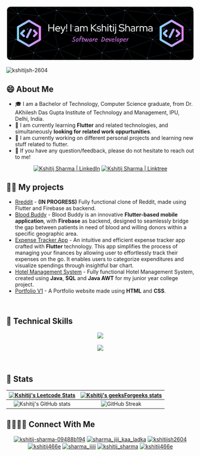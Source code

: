 ![Header](./github_header.png)

<p align="left">
 <!-- <a href="https://github.com/ryo-ma/github-profile-trophy"><img src="https://github-profile-trophy.vercel.app/?username=kshitijsh-2604" alt="kshitijsh-2604" /></a> -->
  <img src="https://komarev.com/ghpvc/?username=kshitijsh-2604&label=Profile%20views&color=0e75b6&style=flat" alt="kshitijsh-2604" />
</p>

## 😄 About Me
- 🎓 I am a Bachelor of Technology, Computer Science graduate, from Dr. AKhilesh Das Gupta Institute of Technology and Management, IPU, Delhi, India.
- 🌱 I am currently learning <strong>Flutter</strong> and related technologies, and simultaneously <b>looking for related work oppurtunities</b>.
- 🔭 I am currently working on different personal projects and learning new stuff related to flutter.
- 💬 If you have any question/feedback, please do not hesitate to reach out to me!

<p align="center">
  <a href="https://www.linkedin.com/in/kshitij-sharma-09488b194/"><img src="https://img.shields.io/badge/LinkedIn-0077B5?style=for-the-badge&logo=linkedin&logoColor=white" alt="Kshitij Sharma | LinkedIn"/></a>
  <a href="https://linktr.ee/Kshitij_Sharma"><img src="https://img.shields.io/badge/linktree-1de9b6?style=for-the-badge&logo=linktree&logoColor=white" alt="Kshitij Sharma | Linktree"/></a>
</p>

## 👨‍💻 My projects
* [Rreddit](https://github.com/KshitijSh-2604/rreddit) - <b>(IN PROGRESS)</b> Fully functional clone of Reddit, made using Flutter and Firebase as backend.
* [Blood Buddy](https://github.com/KshitijSh-2604/BLOOD-BUDDY-FINAL-main) - Blood Buddy is an innovative <strong>Flutter-based mobile application</strong>, with <strong>Firebase</strong> as backend, designed to seamlessly bridge the gap between patients in need of blood and willing donors within a specific geographic area.
* [Expense Tracker App](https://github.com/KshitijSh-2604/Expense-Tracker-App) - An intuitive and efficient expense tracker app crafted with <strong>Flutter</strong> technology. This app simplifies the process of managing your finances by allowing user to effortlessly track their expenses on the go. It enables users to categorize expenditures and visualize spendings through insightful bar chart.
* [Hotel Management System](https://github.com/KshitijSh-2604/JavaCollegeProject) - Fully functional Hotel Management System, created using <strong>Java</strong>, <strong>SQL</strong> and <strong>Java AWT</strong> for my junior year college project.
* [Portfolio V1](https://github.com/KshitijSh-2604/Portfolio) - A Portfolio website made using <strong>HTML</strong> and <strong>CSS</strong>.

<br>

## 💼 Technical Skills

<p align="center">
  <a href="https://skillicons.dev">
    <img src="https://skillicons.dev/icons?i=cpp,c,dart,flutter,firebase,git,github,vscode,androidstudio,googlecloud" />
  </a>
</p>

<p align="center">
  <a href="https://skillicons.dev">
    <img src="https://skillicons.dev/icons?i=mysql,sqlite,figma,html,css,java,bootstrap,wordpress" />
  </a>
</p>

<br>

## 🔢 Stats

| [![Kshitij's Leetcode Stats](https://leetcard.jacoblin.cool/Kshitij_Sharma)](https://leetcode.com/Kshitij_Sharma/) | [![Kshitij's geeksForgeeks stats](https://geeks-for-geeks-stats-api-napiyo.vercel.app/?userName=kshitij466e)](https://auth.geeksforgeeks.org/user/kshitij466e/) |
|:-:|:-:| 
| ![Kshitij's GitHub stats](https://github-readme-stats.vercel.app/api?username=KshitijSh-2604&count_private=true&show_icons=true&theme=tokyonight) | ![GitHub Streak](http://github-readme-streak-stats.herokuapp.com?user=kshitijsh-2604&ring=dd2727&fire=dd2727&theme=tokyonight)
<!--&emsp; &emsp; &emsp; &emsp; &emsp; &emsp; &emsp; &emsp; &emsp; &emsp; &emsp; &emsp; &emsp; &emsp; &emsp; &emsp; &emsp; &ensp;
![Top Langs](https://github-readme-stats.vercel.app/api/top-langs/?username=KshitijSh-2604&langs_count=6&show_icons=true&theme=tokyonight)-->

## 🫱🏼‍🫲🏼 Connect With Me

<p align="center">
  <a href="https://linkedin.com/in/kshitij-sharma-09488b194" target="blank"><img align="center" src="https://raw.githubusercontent.com/rahuldkjain/github-profile-readme-generator/master/src/images/icons/Social/linked-in-alt.svg" alt="kshitij-sharma-09488b194" height="30" width="40" /></a>
  <a href="https://instagram.com/sharma_jiii_kaa_ladka" target="blank"><img align="center" src="https://raw.githubusercontent.com/rahuldkjain/github-profile-readme-generator/master/src/images/icons/Social/instagram.svg" alt="sharma_jiii_kaa_ladka" height="30" width="40" /></a>
  <a href="https://www.codechef.com/users/kshitijsh2604" target="blank"><img align="center" src="https://cdn.jsdelivr.net/npm/simple-icons@3.1.0/icons/codechef.svg" alt="kshitijsh2604" height="30" width="40" /></a>
  <a href="https://www.hackerrank.com/kshitij466e" target="blank"><img align="center" src="https://raw.githubusercontent.com/rahuldkjain/github-profile-readme-generator/master/src/images/icons/Social/hackerrank.svg" alt="kshitij466e" height="30" width="40" /></a>
  <a href="https://codeforces.com/profile/sharma_jiiii" target="blank"><img align="center" src="https://raw.githubusercontent.com/rahuldkjain/github-profile-readme-generator/master/src/images/icons/Social/codeforces.svg" alt="sharma_jiiii" height="30" width="40" /></a>
  <a href="https://www.leetcode.com/kshitij_sharma" target="blank"><img align="center" src="https://raw.githubusercontent.com/rahuldkjain/github-profile-readme-generator/master/src/images/icons/Social/leet-code.svg" alt="kshitij_sharma" height="30" width="40" /></a>
  <a href="https://auth.geeksforgeeks.org/user/kshitij466e" target="blank"><img align="center" src="https://raw.githubusercontent.com/rahuldkjain/github-profile-readme-generator/master/src/images/icons/Social/geeks-for-geeks.svg" alt="kshitij466e" height="30" width="40" /></a>
</p>

<br>
<!--
**KshitijSh-2604/KshitijSh-2604** is a ✨ _special_ ✨ repository because its `README.md` (this file) appears on your GitHub profile.
-->
